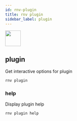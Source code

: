 ```yaml
---
id: rnv-plugin
title: rnv plugin
sidebar_label: plugin
---
```


<img src="https://renative.org/img/ic_cli.png" width=50 height=50 />

## plugin

Get interactive options for plugin

```bash
rnv plugin
```

### help

Display plugin help

```bash
rnv plugin help
```
